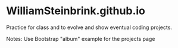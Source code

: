 # WilliamSteinbrink.github.io

Practice for class and to evolve and show eventual coding projects.

Notes:
Use Bootstrap "album" example for the projects page